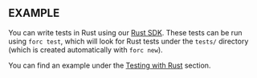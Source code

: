 
## EXAMPLE

You can write tests in Rust using our [Rust SDK](https://github.com/FuelLabs/fuels-rs). These tests can be run using `forc test`, which will look for Rust tests under the `tests/` directory (which is created automatically with `forc new`).

You can find an example under the [Testing with Rust](../../testing/testing-with-rust.md) section.

